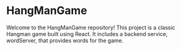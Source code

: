 # HangManGame
Welcome to the HangManGame repository! This project is a classic Hangman game built using React. It includes a backend service, wordServer, that provides words for the game.
